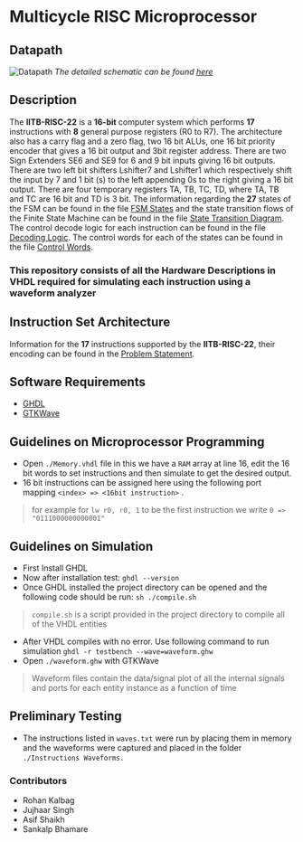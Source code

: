 # Multicycle RISC Microprocessor


## Datapath
![Datapath](https://user-images.githubusercontent.com/46604893/172542384-4dd88abb-9760-4340-b88e-ed07ac8a7b4d.jpg)
*The detailed schematic can be found [here](https://github.com/rohankalbag/Multicycle-RISC-Microprocessor/blob/master/Documentation/Datapath.pdf)*


## Description


The **IITB-RISC-22** is a **16-bit** computer system which performs **17** instructions with **8** general purpose registers (R0 to R7). The architecture also has a carry flag and a zero flag, two 16 bit ALUs, one 16 bit priority encoder that
gives a 16 bit output and 3bit register address. There are two Sign Extenders
SE6 and SE9 for 6 and 9 bit inputs giving 16 bit outputs. There are two left bit
shifters Lshifter7 and Lshifter1 which respectively shift the input by 7 and 1 bit
(s) to the left appending 0s to the right giving a 16 bit output. There are four
temporary registers TA, TB, TC, TD, where TA, TB and TC are 16 bit and TD
is 3 bit.
The information regarding the **27** states of the FSM can be
found in the file [FSM States](https://github.com/rohankalbag/Multicycle-RISC-Microprocessor/blob/master/Documentation/FSM%20States.pdf) and the state transition flows of the Finite
State Machine can be found in the file [State Transition Diagram](https://github.com/rohankalbag/Multicycle-RISC-Microprocessor/blob/master/Documentation/State%20Transition%20Diagram.pdf). The
control decode logic for each instruction can be found in the file [Decoding Logic](https://github.com/rohankalbag/Multicycle-RISC-Microprocessor/blob/master/Documentation/Decoding%20Logic.pdf).
The control words for each of the states can be found in the file [Control Words](https://github.com/rohankalbag/Multicycle-RISC-Microprocessor/blob/master/Documentation/Control%20Words.pdf).


### This repository consists of all the Hardware Descriptions in **VHDL** required for simulating each instruction using a waveform analyzer


## Instruction Set Architecture
Information for the **17** instructions supported by the **IITB-RISC-22**, their encoding can be found in the [Problem Statement](https://github.com/rohankalbag/Multicycle-RISC-Microprocessor/blob/master/Documentation/Multicycle%20Problem%20Statement.pdf).


## Software Requirements
- [GHDL](https://github.com/ghdl/ghdl)
- [GTKWave](http://gtkwave.sourceforge.net/)


## Guidelines on Microprocessor Programming 
- Open `./Memory.vhdl` file in this we have a `RAM` array at line 16, edit the 16 bit words to set instructions and then simulate to get the desired output.
- 16 bit instructions can be assigned here using the following port mapping `<index> => <16bit instruction>` .
> for example for `lw r0, r0, 1` to be the first instruction we write `0 => "0111000000000001"`


## Guidelines on Simulation
- First Install GHDL
- Now after installation test: `ghdl --version`
- Once GHDL installed the project directory can be opened and the following code should be run: `sh ./compile.sh`
> `compile.sh` is a script provided in the project directory to compile all of the VHDL entities
- After VHDL compiles with no error. Use following command to run simulation `ghdl -r testbench --wave=waveform.ghw`
- Open `./waveform.ghw` with GTKWave
> Waveform files contain the data/signal plot of all the internal signals and ports for each entity instance as a function of time


## Preliminary Testing
- The instructions listed in `waves.txt` were run by placing them in memory and the waveforms were captured and placed in the folder `./Instructions Waveforms.`


### Contributors

- Rohan Kalbag
- Jujhaar Singh
- Asif Shaikh
- Sankalp Bhamare
